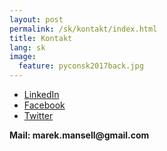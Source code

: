 ```yaml
---
layout: post
permalink: /sk/kontakt/index.html
title: Kontakt
lang: sk
image:
  feature: pyconsk2017back.jpg
---
```



* [LinkedIn](https://www.linkedin.com/in/marekmansell)
* [Facebook](http://facebook.com/marekmansell)
* [Twitter](http://twitter.com/marekmansell)


__Mail: marek.mansell@gmail.com__
